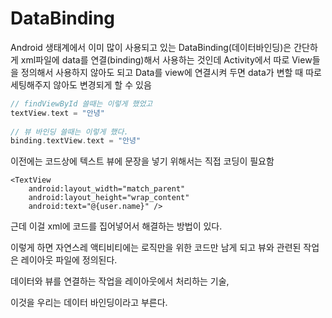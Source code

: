 # DataBinding
 Android 생태계에서 이미 많이 사용되고 있는 DataBinding(데이터바인딩)은 간단하게 xml파일에 data를 연결(binding)해서 사용하는 것인데 Activity에서 따로 View들을 정의해서 사용하지 않아도 되고 Data를 view에 연결시켜 두면 data가 변할 때 따로 세팅해주지 않아도 변경되게 할 수 있음

```Kotlin
// findViewById 쓸때는 이렇게 했었고
textView.text = "안녕" 
 
// 뷰 바인딩 쓸때는 이렇게 했다.
binding.textView.text = "안녕"
```
이전에는 코드상에 텍스트 뷰에 문장을 넣기 위해서는 직접 코딩이 필요함

```
<TextView
    android:layout_width="match_parent"
    android:layout_height="wrap_content"
    android:text="@{user.name}" />
```
근데 이걸 xml에 코드를 집어넣어서 해결하는 방법이 있다.

이렇게 하면 자연스레 액티비티에는 로직만을 위한 코드만 남게 되고 뷰와 관련된 작업은 레이아웃 파일에 정의된다.

데이터와 뷰를 연결하는 작업을 레이아웃에서 처리하는 기술,

이것을 우리는 데이터 바인딩이라고 부른다.
